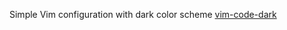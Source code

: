 Simple Vim configuration with dark color scheme [vim-code-dark](https://github.com/tomasiser/vim-code-dark)
